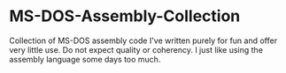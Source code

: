 # MS-DOS-Assembly-Collection
Collection of MS-DOS assembly code I've written purely for fun and offer very little use. Do not expect quality or coherency.
I just like using the assembly language some days too much.
